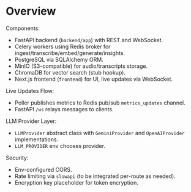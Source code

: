 Overview
========

Components:
- FastAPI backend (`backend/app`) with REST and WebSocket.
- Celery workers using Redis broker for ingest/transcribe/embed/generate/insights.
- PostgreSQL via SQLAlchemy ORM.
- MinIO (S3-compatible) for audio/transcripts storage.
- ChromaDB for vector search (stub hookup).
- Next.js frontend (`frontend`) for UI, live updates via WebSocket.

Live Updates Flow:
- Poller publishes metrics to Redis pub/sub `metrics_updates` channel.
- FastAPI `/ws` relays messages to clients.

LLM Provider Layer:
- `LLMProvider` abstract class with `GeminiProvider` and `OpenAIProvider` implementations.
- `LLM_PROVIDER` env chooses provider.

Security:
- Env-configured CORS.
- Rate limiting via `slowapi` (to be integrated per-route as needed).
- Encryption key placeholder for token encryption.


